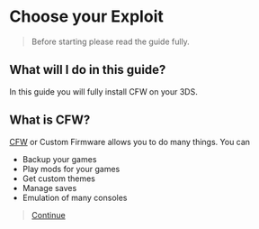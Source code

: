 # Choose your Exploit

> Before starting please read the guide fully. 

## What will I do in this guide?

In this guide you will fully install CFW on your 3DS.

## What is CFW?

[CFW](https://3ds.skyybrew.xyz/#/thehiddensecretivejamalpagethatishardtofind) or Custom Firmware allows you to do many things. 
You can

- Backup your games
- Play mods for your games
- Get custom themes
- Manage saves
- Emulation of many consoles



> [Continue](what-do-i-need-to-know)
